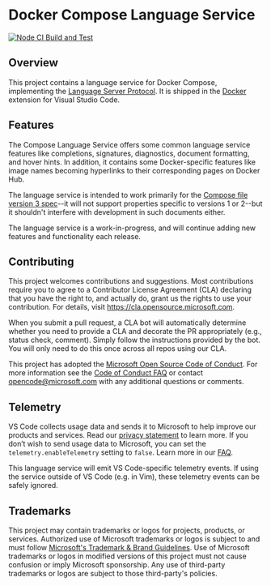 # Docker Compose Language Service

[![Node CI Build and Test](https://github.com/microsoft/compose-language-service/actions/workflows/node.js.yml/badge.svg)](https://github.com/microsoft/compose-language-service/actions/workflows/node.js.yml)

## Overview

This project contains a language service for Docker Compose, implementing the [Language Server Protocol](https://microsoft.github.io/language-server-protocol/). It is shipped in the [Docker](https://marketplace.visualstudio.com/items?itemName=ms-azuretools.vscode-docker) extension for Visual Studio Code.

## Features

The Compose Language Service offers some common language service features like completions, signatures, diagnostics, document formatting, and hover hints. In addition, it contains some Docker-specific features like image names becoming hyperlinks to their corresponding pages on Docker Hub.

The language service is intended to work primarily for the [Compose file version 3 spec](https://docs.docker.com/compose/compose-file/compose-file-v3/)--it will not support properties specific to versions 1 or 2--but it shouldn't interfere with development in such documents either.

The language service is a work-in-progress, and will continue adding new features and functionality each release.

## Contributing

This project welcomes contributions and suggestions.  Most contributions require you to agree to a
Contributor License Agreement (CLA) declaring that you have the right to, and actually do, grant us
the rights to use your contribution. For details, visit https://cla.opensource.microsoft.com.

When you submit a pull request, a CLA bot will automatically determine whether you need to provide
a CLA and decorate the PR appropriately (e.g., status check, comment). Simply follow the instructions
provided by the bot. You will only need to do this once across all repos using our CLA.

This project has adopted the [Microsoft Open Source Code of Conduct](https://opensource.microsoft.com/codeofconduct/).
For more information see the [Code of Conduct FAQ](https://opensource.microsoft.com/codeofconduct/faq/) or
contact [opencode@microsoft.com](mailto:opencode@microsoft.com) with any additional questions or comments.

## Telemetry

VS Code collects usage data and sends it to Microsoft to help improve our products and services. Read our [privacy statement](https://go.microsoft.com/fwlink/?LinkID=528096&clcid=0x409) to learn more. If you don’t wish to send usage data to Microsoft, you can set the `telemetry.enableTelemetry` setting to `false`. Learn more in our [FAQ](https://code.visualstudio.com/docs/supporting/faq#_how-to-disable-telemetry-reporting).

This language service will emit VS Code-specific telemetry events. If using the service outside of VS Code (e.g. in Vim), these telemetry events can be safely ignored.

## Trademarks

This project may contain trademarks or logos for projects, products, or services. Authorized use of Microsoft
trademarks or logos is subject to and must follow
[Microsoft's Trademark & Brand Guidelines](https://www.microsoft.com/en-us/legal/intellectualproperty/trademarks/usage/general).
Use of Microsoft trademarks or logos in modified versions of this project must not cause confusion or imply Microsoft sponsorship.
Any use of third-party trademarks or logos are subject to those third-party's policies.
